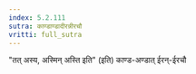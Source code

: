 ```yaml
---
index: 5.2.111
sutra: काण्डाण्डादीरन्नीरचौ
vritti: full_sutra
---
```


"तत् अस्य, अस्मिन् अस्ति इति" (इति) काण्ड-अण्डात् ईरन्-ईरचौ